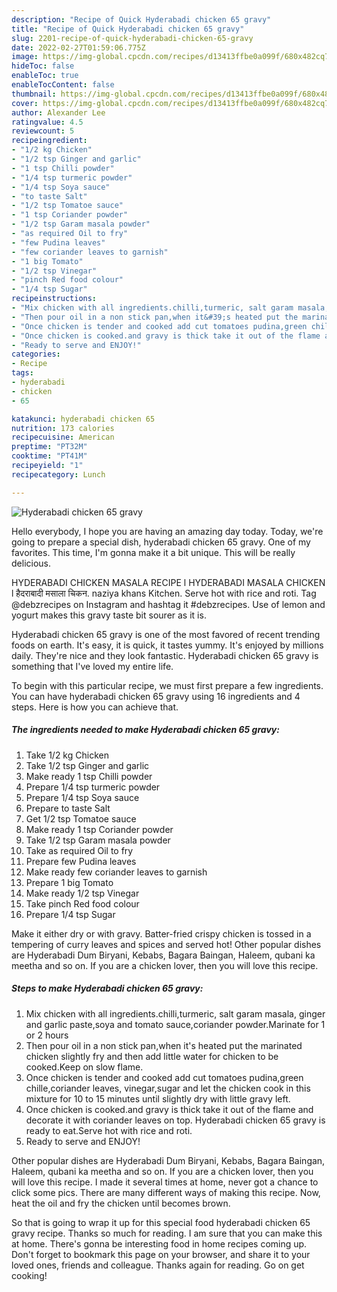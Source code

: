 ```yaml
---
description: "Recipe of Quick Hyderabadi chicken 65 gravy"
title: "Recipe of Quick Hyderabadi chicken 65 gravy"
slug: 2201-recipe-of-quick-hyderabadi-chicken-65-gravy
date: 2022-02-27T01:59:06.775Z
image: https://img-global.cpcdn.com/recipes/d13413ffbe0a099f/680x482cq70/hyderabadi-chicken-65-gravy-recipe-main-photo.jpg
hideToc: false
enableToc: true
enableTocContent: false
thumbnail: https://img-global.cpcdn.com/recipes/d13413ffbe0a099f/680x482cq70/hyderabadi-chicken-65-gravy-recipe-main-photo.jpg
cover: https://img-global.cpcdn.com/recipes/d13413ffbe0a099f/680x482cq70/hyderabadi-chicken-65-gravy-recipe-main-photo.jpg
author: Alexander Lee
ratingvalue: 4.5
reviewcount: 5
recipeingredient:
- "1/2 kg Chicken"
- "1/2 tsp Ginger and garlic"
- "1 tsp Chilli powder"
- "1/4 tsp turmeric powder"
- "1/4 tsp Soya sauce"
- "to taste Salt"
- "1/2 tsp Tomatoe sauce"
- "1 tsp Coriander powder"
- "1/2 tsp Garam masala powder"
- "as required Oil to fry"
- "few Pudina leaves"
- "few coriander leaves to garnish"
- "1 big Tomato"
- "1/2 tsp Vinegar"
- "pinch Red food colour"
- "1/4 tsp Sugar"
recipeinstructions:
- "Mix chicken with all ingredients.chilli,turmeric, salt garam masala, ginger and garlic paste,soya and tomato sauce,coriander powder.Marinate for 1 or 2 hours"
- "Then pour oil in a non stick pan,when it&#39;s heated put the marinated chicken slightly fry and then add little water for chicken to be cooked.Keep on slow flame."
- "Once chicken is tender and cooked add cut tomatoes pudina,green chille,coriander leaves, vinegar,sugar and let the chicken cook in this mixture for 10 to 15 minutes until slightly dry with little gravy left."
- "Once chicken is cooked.and gravy is thick take it out of the flame and decorate it with coriander leaves on top. Hyderabadi chicken 65 gravy is ready to eat.Serve hot with rice and roti."
- "Ready to serve and ENJOY!"
categories:
- Recipe
tags:
- hyderabadi
- chicken
- 65

katakunci: hyderabadi chicken 65 
nutrition: 173 calories
recipecuisine: American
preptime: "PT32M"
cooktime: "PT41M"
recipeyield: "1"
recipecategory: Lunch

---
```



![Hyderabadi chicken 65 gravy](https://img-global.cpcdn.com/recipes/d13413ffbe0a099f/680x482cq70/hyderabadi-chicken-65-gravy-recipe-main-photo.jpg)

Hello everybody, I hope you are having an amazing day today. Today, we're going to prepare a special dish, hyderabadi chicken 65 gravy. One of my favorites. This time, I'm gonna make it a bit unique. This will be really delicious.

HYDERABADI CHICKEN MASALA RECIPE l HYDERABADI MASALA CHICKEN l हैदराबादी मसाला चिकन. naziya khans Kitchen. Serve hot with rice and roti. Tag @debzrecipes on Instagram and hashtag it #debzrecipes. Use of lemon and yogurt makes this gravy taste bit sourer as it is.

Hyderabadi chicken 65 gravy is one of the most favored of recent trending foods on earth. It's easy, it is quick, it tastes yummy. It's enjoyed by millions daily. They're nice and they look fantastic. Hyderabadi chicken 65 gravy is something that I've loved my entire life.


To begin with this particular recipe, we must first prepare a few ingredients. You can have hyderabadi chicken 65 gravy using 16 ingredients and 4 steps. Here is how you can achieve that.

<!--inarticleads1-->

##### The ingredients needed to make Hyderabadi chicken 65 gravy:

1. Take 1/2 kg Chicken
1. Take 1/2 tsp Ginger and garlic
1. Make ready 1 tsp Chilli powder
1. Prepare 1/4 tsp turmeric powder
1. Prepare 1/4 tsp Soya sauce
1. Prepare to taste Salt
1. Get 1/2 tsp Tomatoe sauce
1. Make ready 1 tsp Coriander powder
1. Take 1/2 tsp Garam masala powder
1. Take as required Oil to fry
1. Prepare few Pudina leaves
1. Make ready few coriander leaves to garnish
1. Prepare 1 big Tomato
1. Make ready 1/2 tsp Vinegar
1. Take pinch Red food colour
1. Prepare 1/4 tsp Sugar


Make it either dry or with gravy. Batter-fried crispy chicken is tossed in a tempering of curry leaves and spices and served hot! Other popular dishes are Hyderabadi Dum Biryani, Kebabs, Bagara Baingan, Haleem, qubani ka meetha and so on. If you are a chicken lover, then you will love this recipe. 

<!--inarticleads2-->

##### Steps to make Hyderabadi chicken 65 gravy:

1. Mix chicken with all ingredients.chilli,turmeric, salt garam masala, ginger and garlic paste,soya and tomato sauce,coriander powder.Marinate for 1 or 2 hours
1. Then pour oil in a non stick pan,when it&#39;s heated put the marinated chicken slightly fry and then add little water for chicken to be cooked.Keep on slow flame.
1. Once chicken is tender and cooked add cut tomatoes pudina,green chille,coriander leaves, vinegar,sugar and let the chicken cook in this mixture for 10 to 15 minutes until slightly dry with little gravy left.
1. Once chicken is cooked.and gravy is thick take it out of the flame and decorate it with coriander leaves on top. Hyderabadi chicken 65 gravy is ready to eat.Serve hot with rice and roti.
1. Ready to serve and ENJOY!

Other popular dishes are Hyderabadi Dum Biryani, Kebabs, Bagara Baingan, Haleem, qubani ka meetha and so on. If you are a chicken lover, then you will love this recipe. I made it several times at home, never got a chance to click some pics. There are many different ways of making this recipe. Now, heat the oil and fry the chicken until becomes brown. 

So that is going to wrap it up for this special food hyderabadi chicken 65 gravy recipe. Thanks so much for reading. I am sure that you can make this at home. There's gonna be interesting food in home recipes coming up. Don't forget to bookmark this page on your browser, and share it to your loved ones, friends and colleague. Thanks again for reading. Go on get cooking!
